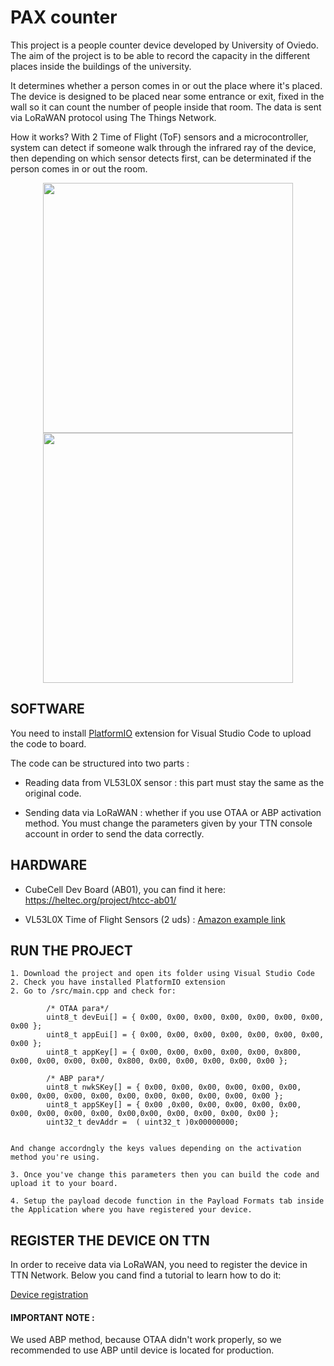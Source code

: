 # PAX counter


This project is a people counter device developed by University of Oviedo. 
The aim of the project is to be able to record the capacity in the different places inside the buildings of the university.


It determines whether a person comes in or out the place where it's placed. The device is designed to be placed near some entrance or exit, fixed in the wall so it can count the number of people inside that room. The data is sent via LoRaWAN protocol using The Things Network.

How it works?  With 2 Time of Flight (ToF) sensors and a microcontroller, system can detect if someone walk through the infrared ray of the device, then depending on which sensor detects first, can be determinated if the person comes in or out the room.

<p align="center">
  <img width="400" height="400" src="https://github.com/medialab-uniovi/TTN-MEDIALAB-UNIOVI/PAX_COUNTER/images/pax_counter.png"/>
  <img width="400" height="400" src="https://github.com/medialab-uniovi/TTN-MEDIALAB-UNIOVI/PAX_COUNTER/images/pax_counter_enclosure.jpg"/>
</p>

## SOFTWARE

You need to install [PlatformIO](https://platformio.org/) extension for Visual Studio Code to upload the code to board.

The code can be structured into two parts :

- Reading data from VL53L0X sensor : this part must stay the same as the original code.

- Sending data via LoRaWAN : whether if you use OTAA or ABP activation method. You must change the parameters given by your TTN console account in order to send the data correctly.  
	
## HARDWARE	
	
* CubeCell Dev Board (AB01), you can find it here: https://heltec.org/project/htcc-ab01/

* VL53L0X Time of Flight Sensors (2 uds) : [Amazon example link](https://www.amazon.es/TECNOIOT-VL53L0X-Flight-Distance-GY-VL53L0XV2/dp/B07RKXRZWX/ref=sr_1_5?dchild=1&keywords=vl53l0x&qid=1606135848&sr=8-5)

## RUN THE PROJECT

	1. Download the project and open its folder using Visual Studio Code
	2. Check you have installed PlatformIO extension
	2. Go to /src/main.cpp and check for:

			/* OTAA para*/
			uint8_t devEui[] = { 0x00, 0x00, 0x00, 0x00, 0x00, 0x00, 0x00, 0x00 };
			uint8_t appEui[] = { 0x00, 0x00, 0x00, 0x00, 0x00, 0x00, 0x00, 0x00 };
			uint8_t appKey[] = { 0x00, 0x00, 0x00, 0x00, 0x00, 0x800, 0x00, 0x00, 0x00, 0x00, 0x800, 0x00, 0x00, 0x00, 0x00, 0x00 };

			/* ABP para*/
			uint8_t nwkSKey[] = { 0x00, 0x00, 0x00, 0x00, 0x00, 0x00, 0x00, 0x00, 0x00, 0x00, 0x00, 0x00, 0x00, 0x00, 0x00, 0x00 };
			uint8_t appSKey[] = { 0x00 ,0x00, 0x00, 0x00, 0x00, 0x00, 0x00, 0x00, 0x00, 0x00, 0x00,0x00, 0x00, 0x00, 0x00, 0x00 };
			uint32_t devAddr =  ( uint32_t )0x00000000;
		
			
	And change accordngly the keys values depending on the activation method you're using.
	
	3. Once you've change this parameters then you can build the code and upload it to your board.

	4. Setup the payload decode function in the Payload Formats tab inside the Application where you have registered your device.

## REGISTER THE DEVICE ON TTN

In order to receive data via LoRaWAN, you need to register the device in TTN Network. 
Below you cand find a tutorial to learn how to do it:

[Device registration](https://www.thethingsnetwork.org/docs/devices/registration.html)

#### IMPORTANT NOTE :

We used ABP method, because OTAA didn't work properly, so we recommended to use ABP until device is located for production.
